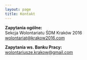 ```yaml
---
layout: page
title: Kontakt
---
```


**Zapytania ogólne:**  
Sekcja Wolontariatu ŚDM Kraków 2016  
<wolontariat@krakow2016.com>

**Zapytania ws. Banku Pracy:**  
<wolontariusze.krakow@gmail.com>
